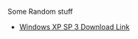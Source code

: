 Some Random stuff

* [Windows XP SP 3 Download Link](https://softlay.net/operating-system/windows-xp-sp3-iso-full-version-free-download.html)
